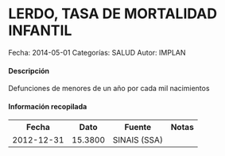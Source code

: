LERDO, TASA DE MORTALIDAD INFANTIL
=====

Fecha: 2014-05-01
Categorías: SALUD
Autor: IMPLAN

#### Descripción

Defunciones de menores de un año por cada mil nacimientos

#### Información recopilada

<table class="table table-hover table-bordered">
  <tr><th>Fecha</th><th>Dato</th><th>Fuente</th><th>Notas</th></tr>
  <tr><td>2012-12-31</td><td>15.3800</td><td>SINAIS (SSA)</td><td></td></tr>
</table>
